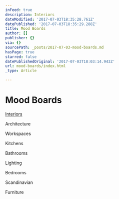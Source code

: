 ```yaml
---
inFeed: true
description: Interiors
dateModified: '2017-07-03T18:35:28.761Z'
datePublished: '2017-07-03T18:35:29.288Z'
title: Mood Boards
author: []
publisher: {}
via: {}
sourcePath: _posts/2017-07-03-mood-boards.md
hasPage: true
starred: false
datePublishedOriginal: '2017-07-03T18:03:14.943Z'
url: mood-boards/index.html
_type: Article

---
```

# Mood Boards

[Interiors][0]

Architecture

Workspaces

Kitchens

Bathrooms

Lighting

Bedrooms

Scandinavian

Furniture

[0]: https://www.pinterest.com/pixr2/restyle-interiors/